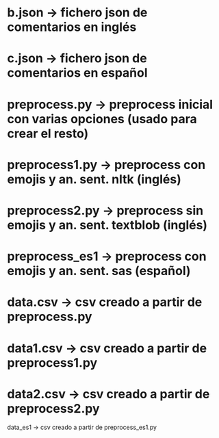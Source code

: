# b.json -> fichero json de comentarios en inglés
# c.json -> fichero json de comentarios en español
# preprocess.py -> preprocess inicial con varias opciones (usado para crear el resto)
# preprocess1.py -> preprocess con emojis y an. sent. nltk (inglés)
# preprocess2.py -> preprocess sin emojis y an. sent. textblob (inglés)
# preprocess_es1 -> preprocess con emojis y an. sent. sas (español)
# data.csv -> csv creado a partir de preprocess.py
# data1.csv -> csv creado a partir de preprocess1.py
# data2.csv -> csv creado a partir de preprocess2.py
 data_es1 -> csv creado a partir de preprocess_es1.py
